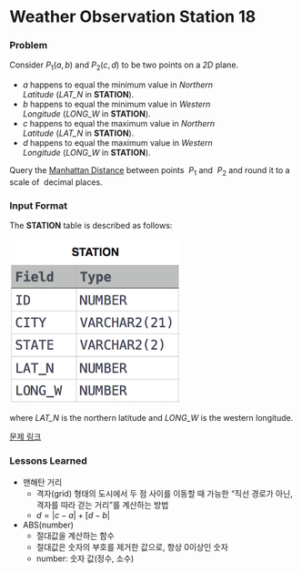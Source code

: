 # Weather Observation Station 18

### Problem

Consider $P_1(a, b)$ and $P_2(c, d)$ to be two points on a *2D* plane.

- $a$ happens to equal the minimum value in *Northern Latitude* (*LAT_N* in **STATION**).
- $b$ happens to equal the minimum value in *Western Longitude* (*LONG_W* in **STATION**).
- $c$ happens to equal the maximum value in *Northern Latitude* (*LAT_N* in **STATION**).
- $d$ happens to equal the maximum value in *Western Longitude* (*LONG_W* in **STATION**).

Query the [Manhattan Distance](https://xlinux.nist.gov/dads/HTML/manhattanDistance.html) between points  $P_1$ and  $P_2$ and round it to a scale of  decimal places.

### Input Format

The **STATION** table is described as follows:

![image.png](image.png)

where *LAT_N* is the northern latitude and *LONG_W* is the western longitude.

[문제 링크](https://www.hackerrank.com/challenges/weather-observation-station-18/problem?isFullScreen=true)

### Lessons Learned

- 맨해탄 거리
    - 격자(grid) 형태의 도시에서 두 점 사이를 이동할 때 가능한 “직선 경로가 아닌, 격자를 따라 걷는 거리”를 계산하는 방법
    - $d = |c - a| + [d - b|$
- ABS(number)
    - 절대값을 계산하는 함수
    - 절대값은 숫자의 부호를 제거한 값으로, 항상 0이상인 숫자
    - number: 숫자 값(정수, 소수)